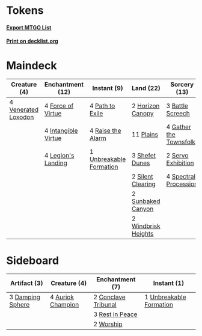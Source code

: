 # Tokens

#### [Export MTGO List](../collection/Tokens/Tokens.txt)
#### [Print on decklist.org](http://decklist.org/?deckmain=3%09Battle%20Screech%0A4%09Force%20of%20Virtue%0A4%09Gather%20the%20Townsfolk%0A2%09Horizon%20Canopy%0A4%09Intangible%20Virtue%0A4%09Legion's%20Landing%0A4%09Path%20to%20Exile%0A11%09Plains%0A4%09Raise%20the%20Alarm%0A2%09Servo%20Exhibition%0A3%09Shefet%20Dunes%0A2%09Silent%20Clearing%0A4%09Spectral%20Procession%0A2%09Sunbaked%20Canyon%0A1%09Unbreakable%20Formation%0A4%09Venerated%20Loxodon%0A2%09Windbrisk%20Heights&deckside=4%09Auriok%20Champion%0A2%09Conclave%20Tribunal%0A3%09Damping%20Sphere%0A3%09Rest%20in%20Peace%0A1%09Unbreakable%20Formation%0A2%09Worship)
# Maindeck

|                                         Creature (4)                                         |                                       Enchantment (12)                                       |                                           Instant (9)                                            |                                          Land (22)                                           |                                          Sorcery (13)                                           |
|----------------------------------------------------------------------------------------------|----------------------------------------------------------------------------------------------|--------------------------------------------------------------------------------------------------|----------------------------------------------------------------------------------------------|-------------------------------------------------------------------------------------------------|
|4 [Venerated Loxodon](http://gatherer.wizards.com/Pages/Card/Details.aspx?multiverseid=452780)|4 [Force of Virtue](http://gatherer.wizards.com/Pages/Card/Details.aspx?multiverseid=463959)  |4 [Path to Exile](http://gatherer.wizards.com/Pages/Card/Details.aspx?multiverseid=220511)        |2 [Horizon Canopy](http://gatherer.wizards.com/Pages/Card/Details.aspx?multiverseid=409571)   |3 [Battle Screech](http://gatherer.wizards.com/Pages/Card/Details.aspx?multiverseid=35079)       |
|                                                                                              |4 [Intangible Virtue](http://gatherer.wizards.com/Pages/Card/Details.aspx?multiverseid=382291)|4 [Raise the Alarm](http://gatherer.wizards.com/Pages/Card/Details.aspx?multiverseid=416853)      |11 [Plains](http://gatherer.wizards.com/Pages/Card/Details.aspx?multiverseid=439856)          |4 [Gather the Townsfolk](http://gatherer.wizards.com/Pages/Card/Details.aspx?multiverseid=409588)|
|                                                                                              |4 [Legion's Landing](http://gatherer.wizards.com/Pages/Card/Details.aspx?multiverseid=435173) |1 [Unbreakable Formation](http://gatherer.wizards.com/Pages/Card/Details.aspx?multiverseid=457173)|3 [Shefet Dunes](http://gatherer.wizards.com/Pages/Card/Details.aspx?multiverseid=430872)     |2 [Servo Exhibition](http://gatherer.wizards.com/Pages/Card/Details.aspx?multiverseid=417600)    |
|                                                                                              |                                                                                              |                                                                                                  |2 [Silent Clearing](http://gatherer.wizards.com/Pages/Card/Details.aspx?multiverseid=464195)  |4 [Spectral Procession](http://gatherer.wizards.com/Pages/Card/Details.aspx?multiverseid=389685) |
|                                                                                              |                                                                                              |                                                                                                  |2 [Sunbaked Canyon](http://gatherer.wizards.com/Pages/Card/Details.aspx?multiverseid=464196)  |                                                                                                 |
|                                                                                              |                                                                                              |                                                                                                  |2 [Windbrisk Heights](http://gatherer.wizards.com/Pages/Card/Details.aspx?multiverseid=420953)|                                                                                                 |


# Sideboard

|                                       Artifact (3)                                        |                                       Creature (4)                                        |                                       Enchantment (7)                                        |                                           Instant (1)                                            |
|-------------------------------------------------------------------------------------------|-------------------------------------------------------------------------------------------|----------------------------------------------------------------------------------------------|--------------------------------------------------------------------------------------------------|
|3 [Damping Sphere](http://gatherer.wizards.com/Pages/Card/Details.aspx?multiverseid=443101)|4 [Auriok Champion](http://gatherer.wizards.com/Pages/Card/Details.aspx?multiverseid=72921)|2 [Conclave Tribunal](http://gatherer.wizards.com/Pages/Card/Details.aspx?multiverseid=452756)|1 [Unbreakable Formation](http://gatherer.wizards.com/Pages/Card/Details.aspx?multiverseid=457173)|
|                                                                                           |                                                                                           |3 [Rest in Peace](http://gatherer.wizards.com/Pages/Card/Details.aspx?multiverseid=442021)    |                                                                                                  |
|                                                                                           |                                                                                           |2 [Worship](http://gatherer.wizards.com/Pages/Card/Details.aspx?multiverseid=25553)           |                                                                                                  |

